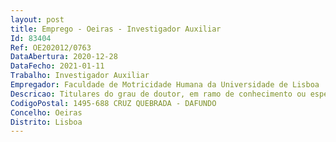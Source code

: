 ```yaml
--- 
layout: post
title: Emprego - Oeiras - Investigador Auxiliar
Id: 83404
Ref: OE202012/0763
DataAbertura: 2020-12-28
DataFecho: 2021-01-11
Trabalho: Investigador Auxiliar
Empregador: Faculdade de Motricidade Humana da Universidade de Lisboa
Descricao: Titulares do grau de doutor, em ramo de conhecimento ou especialidade que abranja a área científica de Motricidade Humana ou área científica afim, bem como aqueles(as) a quem, nos termos do Decreto Lei n.º 341 2007, de 12 de outubro, regulado pela Portaria n.º 227 2017, de 25 de julho, foi reconhecida a totalidade dos direitos inerentes à titularidade do grau de Doutor, ou a quem,  nos termos do Decreto Lei n.º 283 83, de 21 de junho, haja sido concedida equivalência ou reconhecimento ao grau de Doutor e sejam ainda detentores(as) de um currículo científico e profissional que revele um perfil adequado a` atividade a desenvolver
CodigoPostal: 1495-688 CRUZ QUEBRADA - DAFUNDO
Concelho: Oeiras
Distrito: Lisboa
--- 
```

